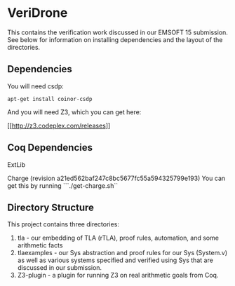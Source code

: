 VeriDrone
==========

This contains the verification work discussed in our EMSOFT 15 submission. See below for information on installing dependencies and the layout of the directories.

Dependencies
------------

You will need csdp:
```
apt-get install coinor-csdp
```

And you will need Z3, which you can get here:

[[http://z3.codeplex.com/releases]]

Coq Dependencies
----------------

ExtLib

Charge (revision a21ed562baf247c8bc5677fc55a594325799e193)
You can get this by running ```./get-charge.sh``

Directory Structure
-------------------
This project contains three directories:

1. tla - our embedding of TLA (rTLA), proof rules, automation, and some arithmetic facts
2. tlaexamples - our Sys abstraction and proof rules for our Sys (System.v) as well as various systems specified and verified using Sys that are discussed in our submission.
3. Z3-plugin - a plugin for running Z3 on real arithmetic goals from Coq.

